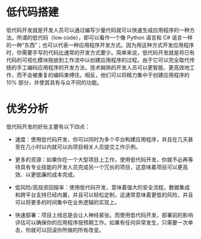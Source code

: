 # 低代码搭建

低代码开发就是开发人员可以通过编写少量代码就可以快速生成应用程序的一种方法。所谓的低代码（low code），即可以看作一个像 Python 语言和 C# 语言一样的一种“东西”；也可以代表一种应用程序开发方式。因为用这种方式开发应用程序时，你需要手写的代码比通常的开发方式要少。简单来说，低代码开发就是将已有代码的可视化模块拖放到工作流中以创建应用程序的过程。由于它可以完全取代传统的手工编码应用程序的开发方法，技术娴熟的开发人员可以更智能、更高效地工作，而不会被重复的编码束缚住。相反，他们可以将精力集中于创建应用程序的 10% 部分，并使其具有与众不同的功能。

# 优劣分析

低代码开发的好处主要有以下四点：

- 速度：使用低代码开发，你可以同时为多个平台构建应用程序，并且在几天甚至在几小时以内就可以向项目相关人员提交工作示例。

- 更多的资源：如果你在一个大型项目上工作，使用低代码开发，你就不必再等待具有专业技能的开发人员完成另一个冗长的项目，这意味着项目可以更高效、以更低廉的成本完成。

- 低风险/高投资回报率：使用低代码开发，意味着强大的安全流程，数据集成和跨平台支持已经内置，并且可以轻松定制，这通常意味着更低的风险，并且可以将更多的时间集中在业务逻辑的实现上。

- 快速部署：项目上线总是会让人神经紧张。而使用低代码开发，部署前的影响评估可以确保你的应用程序按预期工作。如果有任何异常发生，只需要一次单击，你就可以回滚你所做的所有改变。
